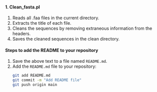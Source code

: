 



#### 1. Clean_fasta.pl
1. Reads all .faa files in the current directory.
2. Extracts the title of each file.
3. Cleans the sequences by removing extraneous information from the headers.
4. Saves the cleaned sequences in the clean directory.




#### Steps to add the README to your repository
1. Save the above text to a file named `README.md`.
2. Add the `README.md` file to your repository:
   ```bash
   git add README.md
   git commit -m "Add README file"
   git push origin main
